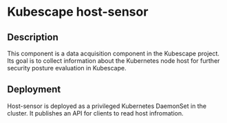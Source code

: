 # Kubescape host-sensor
## Description
This component is a data acquisition component in the Kubescape project. Its goal is to collect information about the Kubernetes node host for further security posture evaluation in Kubescape.

## Deployment
Host-sensor is deployed as a privileged Kubernetes DaemonSet in the cluster. It publishes an API for clients to read host infromation.

